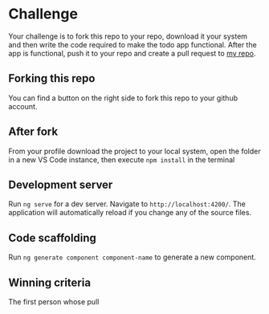 # Challenge

Your challenge is to fork this repo to your repo, download it your system and then write the code required to make the todo app functional. After the app is functional, push it to your repo and create a pull request to [my repo](https://github.com/yourgotocoder/mean-section-a).

## Forking this repo

You can find a button on the right side to fork this repo to your github account. 

## After fork

From your profile download the project to your local system, open the folder in a new VS Code instance, then execute `npm install` in the terminal

## Development server

Run `ng serve` for a dev server. Navigate to `http://localhost:4200/`. The application will automatically reload if you change any of the source files.

## Code scaffolding

Run `ng generate component component-name` to generate a new component.

## Winning criteria

The first person whose pull 

